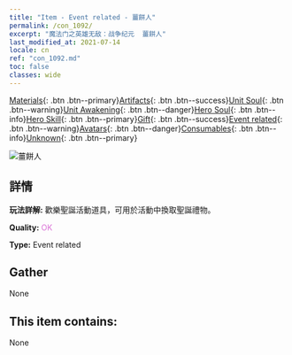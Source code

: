 ```yaml
---
title: "Item - Event related - 薑餅人"
permalink: /con_1092/
excerpt: "魔法门之英雄无敌：战争纪元  薑餅人"
last_modified_at: 2021-07-14
locale: cn
ref: "con_1092.md"
toc: false
classes: wide
---
```

 [Materials](/ItemsCN/){: .btn .btn--primary}[Artifacts](/ItemsCN/Artifacts/){: .btn .btn--success}[Unit Soul](/ItemsCN/UnitSoul/){: .btn .btn--warning}[Unit Awakening](/ItemsCN/UnitAwakening/){: .btn .btn--danger}[Hero Soul](/ItemsCN/HeroSoul/){: .btn .btn--info}[Hero Skill](/ItemsCN/HeroSkill/){: .btn .btn--primary}[Gift](/ItemsCN/Gift/){: .btn .btn--success}[Event related](/ItemsCN/Events/){: .btn .btn--warning}[Avatars](/ItemsCN/Avatars/){: .btn .btn--danger}[Consumables](/ItemsCN/Consumables/){: .btn .btn--info}[Unknown](/ItemsCN/Unknown/){: .btn .btn--primary}

 ![薑餅人](/images/t/i_690018.png)

## 詳情
 **玩法詳解:** 歡樂聖誕活動道具，可用於活動中換取聖誕禮物。

 **Quality:** <span style="color: #DA70D6">OK</span>

 **Type:** Event related

## Gather

  None

## This item contains:

  None

